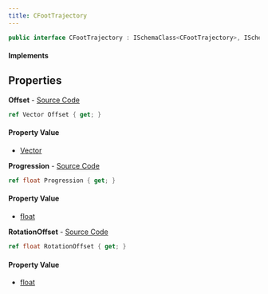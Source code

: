 ```yaml
---
title: CFootTrajectory
---
```


```csharp
public interface CFootTrajectory : ISchemaClass<CFootTrajectory>, ISchemaField, ISchemaClass, INativeHandle
```

#### Implements

## Properties

**Offset** - [Source Code](https://github.com/swiftly-solution/swiftlys2/blob/master/managed/src/SwiftlyS2.Generated/Schemas/Interfaces/CFootTrajectory.cs#L16)

```csharp
ref Vector Offset { get; }
```

#### Property Value

- [Vector](/docs/api/shared/natives/vector)

**Progression** - [Source Code](https://github.com/swiftly-solution/swiftlys2/blob/master/managed/src/SwiftlyS2.Generated/Schemas/Interfaces/CFootTrajectory.cs#L20)

```csharp
ref float Progression { get; }
```

#### Property Value

- [float](https://learn.microsoft.com/dotnet/api/system.single)

**RotationOffset** - [Source Code](https://github.com/swiftly-solution/swiftlys2/blob/master/managed/src/SwiftlyS2.Generated/Schemas/Interfaces/CFootTrajectory.cs#L18)

```csharp
ref float RotationOffset { get; }
```

#### Property Value

- [float](https://learn.microsoft.com/dotnet/api/system.single)

